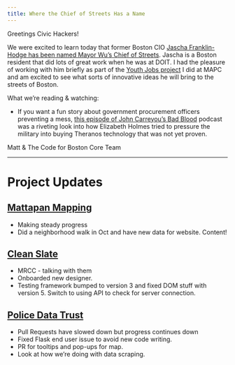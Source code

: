 ```yaml
---
title: Where the Chief of Streets Has a Name
---
```

Greetings Civic Hackers!

We were excited to learn today that former Boston CIO [Jascha Franklin-Hodge has been named Mayor Wu’s Chief of Streets](https://twitter.com/jfh/status/1468245847456559111?s=21). Jascha is a Boston resident that did lots of great work when he was at DOIT. I had the pleasure of working with him briefly as part of the [Youth Jobs project](https://youthjobs.mapc.org) I did at MAPC and am excited to see what sorts of innovative ideas he will bring to the streets of Boston.

What we’re reading & watching:
- If you want a fun story about government procurement officers preventing a mess, [this episode of John Carreyou’s Bad Blood](https://podcasts.apple.com/us/podcast/episode-9-the-military/id1575738174?i=1000533010771) podcast was a riveting look into how Elizabeth Holmes tried to pressure the military into buying Theranos technology that was not yet proven.

Matt & The Code for Boston Core Team
<hr>


# Project Updates

## [Mattapan Mapping](https://github.com/codeforboston/mattapan-mapping)
* Making steady progress
* Did a neighborhood walk in Oct and have new data for website. Content!

## [Clean Slate](https://docs.google.com/forms/d/e/1FAIpQLSfZ18U2gHI97WqD-C63NvORCZu1vQX6hfLI4-1FOIA1neaaXw/viewform)
* MRCC - talking with them
* Onboarded new designer.
* Testing framework bumped to version 3 and fixed DOM stuff with version 5. Switch to using API to check for server connection.

## [Police Data Trust](https://github.com/codeforboston/police-data-trust)
* Pull Requests have slowed down but progress continues down
* Fixed Flask end user issue to avoid new code writing.
* PR for tooltips and pop-ups for map.
* Look at how we’re doing with data scraping.